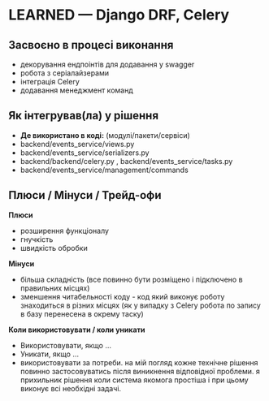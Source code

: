 # LEARNED — Django DRF, Celery

## Засвоєно в процесі виконання
- декорування ендпоінтів для додавання у swagger
- робота з серіалайзерами
- інтеграція Celery
- додавання менеджмент команд

## Як інтегрував(ла) у рішення
- **Де використано в коді:** (модулі/пакети/сервіси) 
- backend/events_service/views.py
- backend/events_service/serializers.py
- backend/backend/celery.py , backend/events_service/tasks.py
- backend/events_service/management/commands

## Плюси / Мінуси / Трейд-офи

**Плюси**
- розширення функціоналу
- гнучкість
- швидкість обробки

**Мінуси**
- більша складність (все повинно бути розміщено і підключено в правильних місцях)
- зменшення читабельності коду - код який виконує роботу знаходиться в різних місцях 
(як у випадку з Celery робота по запису в базу перенесена в окрему таску)

**Коли використовувати / коли уникати**
- Використовувати, якщо …   
- Уникати, якщо …
- використовувати за потреби. на мій погляд кожне технічне рішення повинно застосовуватись після виникнення відповідної проблеми.
я прихильник рішення коли система якомога простіша і при цьому виконує всі необхідні задачі.
